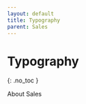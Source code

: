 ```yaml
---
layout: default
title: Typography
parent: Sales
---
```


# Typography
{: .no_toc }



About Sales
